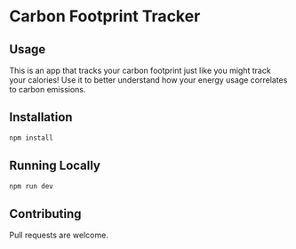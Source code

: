 # Carbon Footprint Tracker

## Usage

This is an app that tracks your carbon footprint just like you might track your calories! Use it to better understand how your energy usage correlates to carbon emissions.


## Installation

```bash
npm install
```


## Running Locally

```bash
npm run dev
```


## Contributing

Pull requests are welcome.
